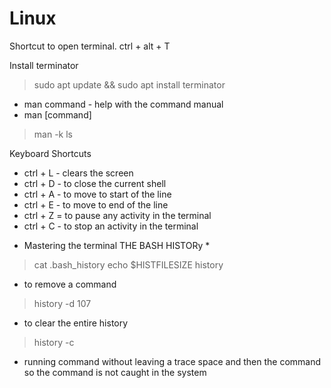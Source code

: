 # Linux

Shortcut to open terminal.
ctrl + alt + T

Install terminator 
> sudo apt update && sudo apt install terminator

- man command - help with the command manual
- man [command]

> man -k ls


Keyboard Shortcuts 
- ctrl + L - clears the screen
- ctrl + D - to close the current shell
- ctrl + A - to move to start of the line
- ctrl + E - to move to end of the line
- ctrl + Z = to pause any activity in the terminal
- ctrl + C - to stop an activity in the terminal

* Mastering the terminal THE BASH HISTORy *

 > cat .bash_history
 > echo $HISTFILESIZE
 > history

 - to remove a command
 > history -d 107
  
 - to clear the entire history
 > history -c

- running command without leaving a trace
  space and then the command
  so the command is not caught in the system
  
